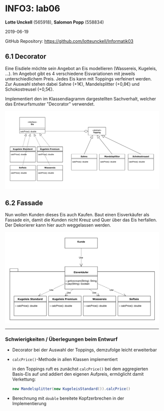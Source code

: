 # INFO3: lab06

**Lotte Unckell** (565918), **Salomon Popp** (558834)

2019-06-19

GitHub Repository: https://github.com/lotteunckell/Informatik03

## 6.1 Decorator

Eine Eisdiele möchte sein Angebot an Eis modellieren (Wassereis, Kugeleis, ...). Im Angebot gibt es 4 verschiedene Eisvariationen mit jeweils unterschiedlichem Preis. Jedes Eis kann mit Toppings verfeinert werden. Zur Auswahl stehen dabei Sahne (+1€), Mandelsplitter (+0,8€) und Schokostreusel (+0,5€).

Implementiert den im Klassendiagramm dargestellten Sachverhalt, welcher das Entwurfsmuster "Decorator" verwendet.

![Klassendiagramm_Decorator](aufgabe_dekorierer/Klassendiagramm_Decorator.png)

## 6.2 Fassade

Nun wollen Kunden dieses Eis auch Kaufen. Baut einen Eisverkäufer als Fassade ein, damit die Kunden nicht Kreuz und Quer über das Eis herfallen. Der Dekorierer kann hier auch weggelassen werden.

![Klassendiagramm_Fassade](aufgabe_fassade/Klassendiagramm_Fassade.png)

---



### Schwierigkeiten / Überlegungen beim Entwurf

- Decorator bei der Auswahl der Toppings, demzufolge leicht erweiterbar

- `calcPrice()`-Methode in allen Klassen implementiert

  in den Toppings ruft es zunächst `calcPrice()` bei dem aggregierten Basis-Eis auf und addiert den eigenen Aufpreis, ermöglicht damit Verkettung:

  ```java
  new Mandelsplitter(new KugeleisStandard()).calcPrice()
  ```

  

- Berechnung mit `double` bereitete Kopfzerbrechen in der Implementierung

